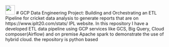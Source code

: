 <img src="https://github.com/user-attachments/assets/b52f367f-d2e0-4233-82b6-2c4683cd6a15" width="30"/>
# GCP Data Engineering Project: Building and Orchestrating an ETL Pipeline for cricket data analysis to generate reports that are on https://www.iplt20.com/stats/<year> IPL website.
In this repository I have a developed ETL data pipeline using GCP services like GCS, Big Query, Cloud composer(Airflow) and on premise Apache spark to demonstrate the use of hybrid cloud. the repository is python based
